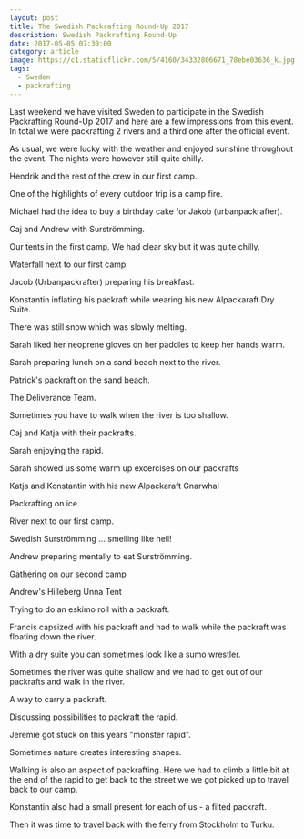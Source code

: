 ```yaml
---
layout: post
title: The Swedish Packrafting Round-Up 2017
description: Swedish Packrafting Round-Up
date: 2017-05-05 07:30:00
category: article
image: https://c1.staticflickr.com/5/4160/34332806671_78ebe03636_k.jpg
tags:
  - Sweden
  - packrafting
---
```

Last weekend we have visited Sweden to participate in the Swedish Packrafting Round-Up 2017 and here are a few impressions from this event. In total we were packrafting 2 rivers and a third one after the official event.

As usual, we were lucky with the weather and enjoyed sunshine throughout the event. The nights were however still quite chilly. 


<a data-flickr-embed="true"  href="https://www.flickr.com/photos/90204224@N07/34332806671/in/dateposted-public/" title="Swedish Packrafting Round Up 2017"><amp-img src="https://c1.staticflickr.com/5/4160/34332806671_78ebe03636_k.jpg" width="2048" height="1367" layout="responsive" alt="Swedish Packrafting Round Up 2017"></amp-img></a><script async src="//embedr.flickr.com/assets/client-code.js" charset="utf-8"></script>

<!--more-->

Hendrik and the rest of the crew in our first camp.

<a data-flickr-embed="true"  href="https://www.flickr.com/photos/90204224@N07/33653394973/in/dateposted-public/" title="Swedish Packrafting Round Up"><amp-img src="https://c1.staticflickr.com/3/2848/33653394973_50d74d6e17_k.jpg" width="2048" height="1367" layout="responsive" alt="Swedish Packrafting Round Up"></amp-img></a><script async src="//embedr.flickr.com/assets/client-code.js" charset="utf-8"></script>

One of the highlights of every outdoor trip is a camp fire.

<a data-flickr-embed="true"  href="https://www.flickr.com/photos/90204224@N07/33653396563/in/dateposted-public/" title="Swedish Packrafting Round Up"><amp-img src="https://c1.staticflickr.com/5/4172/33653396563_f403387e21_k.jpg" width="2048" height="1367" layout="responsive" alt="Swedish Packrafting Round Up"></amp-img></a><script async src="//embedr.flickr.com/assets/client-code.js" charset="utf-8"></script>

Michael had the idea to buy a birthday cake for Jakob (urbanpackrafter).

<a data-flickr-embed="true"  href="https://www.flickr.com/photos/90204224@N07/33620937414/in/dateposted-public/" title="Swedish Packrafting Round Up"><amp-img src="https://c1.staticflickr.com/5/4175/33620937414_7220edeee6_k.jpg" width="2048" height="1367" layout="responsive" alt="Swedish Packrafting Round Up"></amp-img></a><script async src="//embedr.flickr.com/assets/client-code.js" charset="utf-8"></script>

Caj and Andrew with Surströmming.

<a data-flickr-embed="true"  href="https://www.flickr.com/photos/90204224@N07/33620938984/in/dateposted-public/" title="Swedish Packrafting Round Up"><amp-img src="https://c1.staticflickr.com/5/4188/33620938984_828dfbdb7b_k.jpg" width="2048" height="1367" layout="responsive" alt="Swedish Packrafting Round Up"></amp-img></a><script async src="//embedr.flickr.com/assets/client-code.js" charset="utf-8"></script>

Our tents in the first camp. We had clear sky but it was quite chilly.

<a data-flickr-embed="true"  href="https://www.flickr.com/photos/90204224@N07/34463156265/in/dateposted-public/" title="MSR Hubba Hubba and Hilleberg Anjan night"><amp-img src="https://c1.staticflickr.com/5/4189/34463156265_76e2e3fc85_k.jpg" width="2048" height="1367" layout="responsive" alt="MSR Hubba Hubba and Hilleberg Anjan night"></amp-img></a><script async src="//embedr.flickr.com/assets/client-code.js" charset="utf-8"></script>

Waterfall next to our first camp.

<a data-flickr-embed="true"  href="https://www.flickr.com/photos/90204224@N07/34463159145/in/dateposted-public/" title="Swedish Packrafting Round Up"><amp-img src="https://c1.staticflickr.com/5/4157/34463159145_91ef45bae0_k.jpg" width="2048" height="1367" layout="responsive" alt="Swedish Packrafting Round Up"></amp-img></a><script async src="//embedr.flickr.com/assets/client-code.js" charset="utf-8"></script>


Jacob (Urbanpackrafter) preparing his breakfast.

<a data-flickr-embed="true"  href="https://www.flickr.com/photos/90204224@N07/34332725051/in/dateposted-public/" title="Swedish Packrafting Round Up"><amp-img src="https://c1.staticflickr.com/3/2866/34332725051_934bfa44da_k.jpg" width="2048" height="1367" layout="responsive" alt="Swedish Packrafting Round Up"></amp-img></a><script async src="//embedr.flickr.com/assets/client-code.js" charset="utf-8"></script>

Konstantin inflating his packraft while wearing his new Alpackaraft Dry Suite.

<a data-flickr-embed="true"  href="https://www.flickr.com/photos/90204224@N07/34303546092/in/dateposted-public/" title="Alpacka Raft Men’s Stowaway Tough"><amp-img src="https://c1.staticflickr.com/5/4165/34303546092_082d7b5e9b_k.jpg" width="2048" height="1367" layout="responsive" alt="Alpacka Raft Men’s Stowaway Tough"></amp-img></a><script async src="//embedr.flickr.com/assets/client-code.js" charset="utf-8"></script>

There was still snow which was slowly melting.

<a data-flickr-embed="true"  href="https://www.flickr.com/photos/90204224@N07/34463168885/in/dateposted-public/" title="Swedish Packrafting Round Up"><amp-img src="https://c1.staticflickr.com/5/4179/34463168885_af0f936188_k.jpg" width="2048" height="1367" layout="responsive" alt="Swedish Packrafting Round Up"></amp-img></a><script async src="//embedr.flickr.com/assets/client-code.js" charset="utf-8"></script>

Sarah liked her neoprene gloves on her paddles to keep her hands warm.

<a data-flickr-embed="true"  href="https://www.flickr.com/photos/90204224@N07/33653421353/in/dateposted-public/" title="Swedish Packrafting Round Up"><amp-img src="https://c1.staticflickr.com/5/4185/33653421353_80703260c1_k.jpg" width="2048" height="1367" layout="responsive" alt="Swedish Packrafting Round Up"></amp-img></a><script async src="//embedr.flickr.com/assets/client-code.js" charset="utf-8"></script>

Sarah preparing lunch on a sand beach next to the river.

<a data-flickr-embed="true"  href="https://www.flickr.com/photos/90204224@N07/34078296130/in/dateposted-public/" title="Swedish Packrafting Round Up"><amp-img src="https://c1.staticflickr.com/5/4192/34078296130_e693b8643d_k.jpg" width="2048" height="1367" layout="responsive" alt="Swedish Packrafting Round Up"></amp-img></a><script async src="//embedr.flickr.com/assets/client-code.js" charset="utf-8"></script>

Patrick's packraft on the sand beach.

<a data-flickr-embed="true"  href="https://www.flickr.com/photos/90204224@N07/34463171765/in/dateposted-public/" title="red alpackaraft packraft yukon yak"><amp-img src="https://c1.staticflickr.com/5/4165/34463171765_6cef81e98d_k.jpg" width="2048" height="1367" layout="responsive" alt="red alpackaraft packraft yukon yak"></amp-img></a><script async src="//embedr.flickr.com/assets/client-code.js" charset="utf-8"></script>

The Deliverance Team.

<a data-flickr-embed="true"  href="https://www.flickr.com/photos/90204224@N07/34332763521/in/dateposted-public/" title="Swedish Packrafting Round Up"><amp-img src="https://c1.staticflickr.com/5/4191/34332763521_96956058ce_k.jpg" width="2048" height="1367" layout="responsive" alt="Swedish Packrafting Round Up"></amp-img></a><script async src="//embedr.flickr.com/assets/client-code.js" charset="utf-8"></script>

Sometimes you have to walk when the river is too shallow.

<a data-flickr-embed="true"  href="https://www.flickr.com/photos/90204224@N07/34332768561/in/dateposted-public/" title="Swedish Packrafting Round Up"><amp-img src="https://c1.staticflickr.com/5/4158/34332768561_a336a816d9_k.jpg" width="2048" height="1367" layout="responsive" alt="Swedish Packrafting Round Up"></amp-img></a><script async src="//embedr.flickr.com/assets/client-code.js" charset="utf-8"></script>

Caj and Katja with their packrafts.

<a data-flickr-embed="true"  href="https://www.flickr.com/photos/90204224@N07/34332769781/in/dateposted-public/" title="Swedish Packrafting Round Up"><amp-img src="https://c1.staticflickr.com/5/4165/34332769781_df4fe55ef6_k.jpg" width="2048" height="1367" layout="responsive" alt="Swedish Packrafting Round Up"></amp-img></a><script async src="//embedr.flickr.com/assets/client-code.js" charset="utf-8"></script>

Sarah enjoying the rapid.

<a data-flickr-embed="true"  href="https://www.flickr.com/photos/90204224@N07/34463202215/in/dateposted-public/" title="Sarah Tingey Alpackaraft"><amp-img src="https://c1.staticflickr.com/5/4157/34463202215_f4d5e1aecd_k.jpg" width="2048" height="1367" layout="responsive" alt="Sarah Tingey Alpackaraft"></amp-img></a><script async src="//embedr.flickr.com/assets/client-code.js" charset="utf-8"></script>

Sarah showed us some warm up excercises on our packrafts

<a data-flickr-embed="true"  href="https://www.flickr.com/photos/90204224@N07/33620984384/in/dateposted-public/" title="Swedish Packrafting Round Up"><amp-img src="https://c1.staticflickr.com/5/4162/33620984384_44386f983c_k.jpg" width="2048" height="1367" layout="responsive" alt="Swedish Packrafting Round Up"></amp-img></a><script async src="//embedr.flickr.com/assets/client-code.js" charset="utf-8"></script>

Katja and Konstantin with his new Alpackaraft Gnarwhal

<a data-flickr-embed="true"  href="https://www.flickr.com/photos/90204224@N07/34078321490/in/dateposted-public/" title="Alpackaraft Gnarwhal"><amp-img src="https://c1.staticflickr.com/5/4194/34078321490_ce84ac99e0_k.jpg" width="2048" height="1367" layout="responsive" alt="Alpackaraft Gnarwhal"></amp-img></a><script async src="//embedr.flickr.com/assets/client-code.js" charset="utf-8"></script>

Packrafting on ice.

<a data-flickr-embed="true"  href="https://www.flickr.com/photos/90204224@N07/33620992814/in/dateposted-public/" title="Ice Packrafting"><amp-img src="https://c1.staticflickr.com/5/4194/33620992814_e0d28353bc_k.jpg" width="2048" height="1367" layout="responsive" alt="Ice Packrafting"></amp-img></a><script async src="//embedr.flickr.com/assets/client-code.js" charset="utf-8"></script>

River next to our first camp.

<a data-flickr-embed="true"  href="https://www.flickr.com/photos/90204224@N07/33620994484/in/dateposted-public/" title="Swedish Packrafting Round Up 2017"><amp-img src="https://c1.staticflickr.com/5/4177/33620994484_a8b3177202_k.jpg" width="2048" height="1367" layout="responsive" alt="Swedish Packrafting Round Up 2017"></amp-img></a><script async src="//embedr.flickr.com/assets/client-code.js" charset="utf-8"></script>

Swedish Surströmming ... smelling like hell!

<a data-flickr-embed="true"  href="https://www.flickr.com/photos/90204224@N07/33621011044/in/dateposted-public/" title="Swedish Surströmming"><amp-img src="https://c1.staticflickr.com/5/4178/33621011044_c1f2e75b01_k.jpg" width="2048" height="1367" layout="responsive" alt="Swedish Surströmming"></amp-img></a><script async src="//embedr.flickr.com/assets/client-code.js" charset="utf-8"></script>

Andrew preparing mentally to eat Surströmming.

<a data-flickr-embed="true"  href="https://www.flickr.com/photos/90204224@N07/34332802861/in/dateposted-public/" title="Swedish Packrafting Round Up 2017"><amp-img src="https://c1.staticflickr.com/5/4178/34332802861_61831701a8_k.jpg" width="2048" height="1367" layout="responsive" alt="Swedish Packrafting Round Up 2017"></amp-img></a><script async src="//embedr.flickr.com/assets/client-code.js" charset="utf-8"></script>


Gathering on our second camp

<a data-flickr-embed="true"  href="https://www.flickr.com/photos/90204224@N07/33621015994/in/dateposted-public/" title="Swedish Packrafting Round Up 2017"><amp-img src="https://c1.staticflickr.com/5/4183/33621015994_e15d3d7b6d_k.jpg" width="2048" height="1367" layout="responsive" alt="Swedish Packrafting Round Up 2017"></amp-img></a><script async src="//embedr.flickr.com/assets/client-code.js" charset="utf-8"></script>

Andrew's Hilleberg Unna Tent

<a data-flickr-embed="true"  href="https://www.flickr.com/photos/90204224@N07/33621016464/in/dateposted-public/" title="Green Hilleberg Unna Tent"><amp-img src="https://c1.staticflickr.com/3/2848/33621016464_2ff02dc696_k.jpg" width="2048" height="1367" layout="responsive" alt="Green Hilleberg Unna Tent"></amp-img></a><script async src="//embedr.flickr.com/assets/client-code.js" charset="utf-8"></script>

Trying to do an eskimo roll with a packraft.

<a data-flickr-embed="true"  href="https://www.flickr.com/photos/90204224@N07/34303627122/in/dateposted-public/" title="Packrafting Eskimo Roll"><amp-img src="https://c1.staticflickr.com/5/4173/34303627122_67dc8b8a31_k.jpg" width="2048" height="1367" layout="responsive" alt="Packrafting Eskimo Roll"></amp-img></a><script async src="//embedr.flickr.com/assets/client-code.js" charset="utf-8"></script>

Francis capsized with his packraft and had to walk while the packraft was floating down the river.

<a data-flickr-embed="true"  href="https://www.flickr.com/photos/90204224@N07/34421881636/in/dateposted-public/" title="Swedish Packrafting Round Up 2017"><amp-img src="https://c1.staticflickr.com/5/4178/34421881636_13884c9db9_k.jpg" width="2048" height="1367" layout="responsive" alt="Swedish Packrafting Round Up 2017"></amp-img></a><script async src="//embedr.flickr.com/assets/client-code.js" charset="utf-8"></script>

<a data-flickr-embed="true"  href="https://www.flickr.com/photos/90204224@N07/34303644722/in/dateposted-public/" title="werner shuna paddle"><amp-img src="https://c1.staticflickr.com/5/4156/34303644722_a15d0037f4_k.jpg" width="2048" height="1367" layout="responsive" alt="werner paddle shuna"></amp-img></a><script async src="//embedr.flickr.com/assets/client-code.js" charset="utf-8"></script>

With a dry suite you can sometimes look like a sumo wrestler.

<a data-flickr-embed="true"  href="https://www.flickr.com/photos/90204224@N07/33653498743/in/dateposted-public/" title="dry suite alpacka Packrafting"><amp-img src="https://c1.staticflickr.com/3/2886/33653498743_bfd90710fe_k.jpg" width="2048" height="1367" layout="responsive" alt="dry suite alpacka Packrafting"></amp-img></a><script async src="//embedr.flickr.com/assets/client-code.js" charset="utf-8"></script>

Sometimes the river was quite shallow and we had to get out of our packrafts and walk in the river.

<a data-flickr-embed="true"  href="https://www.flickr.com/photos/90204224@N07/33653505223/in/dateposted-public/" title="Swedish Packrafting Round Up 2017"><amp-img src="https://c1.staticflickr.com/5/4171/33653505223_bce998792a_k.jpg" width="2048" height="1367" layout="responsive" alt="Swedish Packrafting Round Up 2017"></amp-img></a><script async src="//embedr.flickr.com/assets/client-code.js" charset="utf-8"></script>

A way to carry a packraft.

<a data-flickr-embed="true"  href="https://www.flickr.com/photos/90204224@N07/34332846611/in/dateposted-public/" title="Swedish Packrafting Round Up 2017"><amp-img src="https://c1.staticflickr.com/5/4176/34332846611_3b53f0f7f1_k.jpg" width="2048" height="1367" layout="responsive" alt="Swedish Packrafting Round Up 2017"></amp-img></a><script async src="//embedr.flickr.com/assets/client-code.js" charset="utf-8"></script>


Discussing possibilities to packraft the rapid.

<a data-flickr-embed="true"  href="https://www.flickr.com/photos/90204224@N07/34463267325/in/dateposted-public/" title="Swedish Packrafting Round Up 2017"><amp-img src="https://c1.staticflickr.com/5/4185/34463267325_48422701ce_k.jpg" width="2048" height="1367" layout="responsive" alt="Swedish Packrafting Round Up 2017"></amp-img></a><script async src="//embedr.flickr.com/assets/client-code.js" charset="utf-8"></script>

Jeremie got stuck on this years "monster rapid".

<a data-flickr-embed="true"  href="https://www.flickr.com/photos/90204224@N07/33653516893/in/dateposted-public/" title="Swedish Packrafting Round Up 2017"><amp-img src="https://c1.staticflickr.com/5/4172/33653516893_dc6c208b54_k.jpg" width="2048" height="1367" layout="responsive" alt="Swedish Packrafting Round Up 2017"></amp-img></a><script async src="//embedr.flickr.com/assets/client-code.js" charset="utf-8"></script>

Sometimes nature creates interesting shapes.

<a data-flickr-embed="true"  href="https://www.flickr.com/photos/90204224@N07/34078368880/in/dateposted-public/" title="Swedish Packrafting Round Up 2017"><amp-img src="https://c1.staticflickr.com/5/4188/34078368880_12239b3560_k.jpg" width="1367" height="2048" layout="responsive" alt="Swedish Packrafting Round Up 2017"></amp-img></a><script async src="//embedr.flickr.com/assets/client-code.js" charset="utf-8"></script>


Walking is also an aspect of packrafting. Here we had to climb a little bit at the end of the rapid to get back to the street we we got picked up to travel back to our camp.

<a data-flickr-embed="true"  href="https://www.flickr.com/photos/90204224@N07/34332857121/in/dateposted-public/" title="Swedish Packrafting Round Up 2017"><amp-img src="https://c1.staticflickr.com/5/4168/34332857121_467cdbffda_k.jpg" width="2048" height="1367" layout="responsive" alt="Swedish Packrafting Round Up 2017"></amp-img></a><script async src="//embedr.flickr.com/assets/client-code.js" charset="utf-8"></script>


Konstantin also had a small present for each of us - a filted packraft.

<a data-flickr-embed="true"  href="https://www.flickr.com/photos/90204224@N07/34463278585/in/dateposted-public/" title="Swedish Packrafting Round Up 2017"><amp-img src="https://c1.staticflickr.com/5/4186/34463278585_7ff3d8f33d_k.jpg" width="2048" height="1367" layout="responsive" alt="Swedish Packrafting Round Up 2017"></amp-img></a><script async src="//embedr.flickr.com/assets/client-code.js" charset="utf-8"></script>

Then it was time to travel back with the ferry from Stockholm to Turku.

<a data-flickr-embed="true"  href="https://www.flickr.com/photos/90204224@N07/34303660412/in/dateposted-public/" title="Viking Line Ferry Amorella Turku Stockholm"><amp-img src="https://c1.staticflickr.com/5/4182/34303660412_89cc7d9887_k.jpg" width="2048" height="1367" layout="responsive" alt="Viking Line Ferry Amorella Turku Stockholm"></amp-img></a><script async src="//embedr.flickr.com/assets/client-code.js" charset="utf-8"></script>
